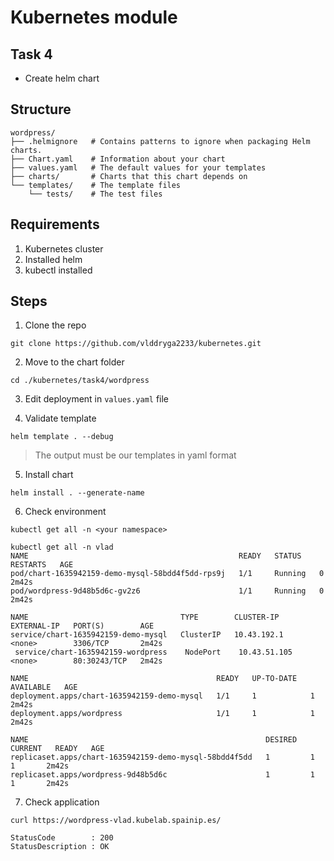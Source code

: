# Kubernetes module

## Task 4

* Create helm chart

## Structure
```
wordpress/
├── .helmignore   # Contains patterns to ignore when packaging Helm charts.
├── Chart.yaml    # Information about your chart
├── values.yaml   # The default values for your templates
├── charts/       # Charts that this chart depends on
└── templates/    # The template files
    └── tests/    # The test files
```

## Requirements
1. Kubernetes cluster
2. Installed helm
3. kubectl installed

## Steps

1. Clone the repo
 ```
 git clone https://github.com/vlddryga2233/kubernetes.git
 ```
2. Move to the chart folder
 ```
 cd ./kubernetes/task4/wordpress
 ```
3. Edit deployment in `values.yaml` file

4. Validate template
 ```
 helm template . --debug
 ```
 > The output must be our templates in yaml format

5. Install chart
 ```
 helm install . --generate-name
 ```
6. Check environment
 ```
 kubectl get all -n <your namespace>

 kubectl get all -n vlad
 NAME                                               READY   STATUS    RESTARTS   AGE
 pod/chart-1635942159-demo-mysql-58bdd4f5dd-rps9j   1/1     Running   0          2m42s
 pod/wordpress-9d48b5d6c-gv2z6                      1/1     Running   0          2m42s

 NAME                                  TYPE        CLUSTER-IP     EXTERNAL-IP   PORT(S)        AGE
 service/chart-1635942159-demo-mysql   ClusterIP   10.43.192.1    <none>        3306/TCP       2m42s
  service/chart-1635942159-wordpress    NodePort    10.43.51.105   <none>        80:30243/TCP   2m42s

 NAME                                          READY   UP-TO-DATE   AVAILABLE   AGE
 deployment.apps/chart-1635942159-demo-mysql   1/1     1            1           2m42s
 deployment.apps/wordpress                     1/1     1            1           2m42s

 NAME                                                     DESIRED   CURRENT   READY   AGE
 replicaset.apps/chart-1635942159-demo-mysql-58bdd4f5dd   1         1         1       2m42s
 replicaset.apps/wordpress-9d48b5d6c                      1         1         1       2m42s
 ```
7. Check application
 ```
 curl https://wordpress-vlad.kubelab.spainip.es/

 StatusCode        : 200
 StatusDescription : OK
 ```

